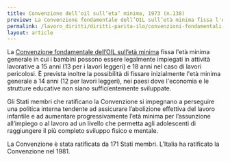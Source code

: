 ```yaml
---
title: Convenzione dell’oil sull’eta’ minima, 1973 (n.138)
preview: La Convenzione fondamentale dell’OIL sull’età minima fissa l'età minima generale in cui i bambini possono essere legalmente impiegati in attività lavorative a 15 anni (13 per i lavori leggeri) e 18 anni nel caso di lavori pericolosi.
permalink: /lavoro_diritti/diritti-parita-ilo/convenzioni-fondamentali-ilo/eta-minima
layout: article
---
```


La [Convenzione fondamentale dell’OIL sull’età minima](https://www.ilo.org/wcmsp5/groups/public/---europe/---ro-geneva/---ilo-rome/documents/normativeinstrument/wcms_152686.pdf) fissa l'età minima generale in cui i bambini possono essere legalmente impiegati in attività lavorative a 15 anni (13 per i lavori leggeri) e 18 anni nel caso di lavori pericolosi. È prevista inoltre la possibilità di fissare inizialmente l'età minima generale a 14 anni (12 per lavori leggeri), nei paesi dove l'economia e le strutture educative non siano sufficientemente sviluppate. 

Gli Stati membri che ratificano la Convenzione si impegnano a perseguire una politica interna tendente ad assicurare l’abolizione effettiva del lavoro infantile e ad aumentare progressivamente l’età minima per l’assunzione all’impiego o al lavoro ad un livello che permetta agli adolescenti di raggiungere il più completo sviluppo fisico e mentale.

La Convenzione è stata ratificata da 171 Stati membri. L’Italia ha ratificato la Convenzione nel 1981.

